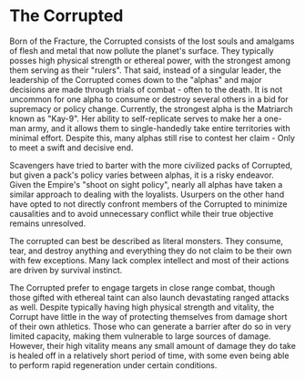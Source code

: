 # The Corrupted
Born of the Fracture, the Corrupted consists of the lost souls and amalgams of flesh and metal that now pollute the planet's surface. They typically posses high physical strength or ethereal power, with the strongest among them serving as their "rulers".
That said, instead of a singular leader, the leadership of the Corrupted comes down to the "alphas" and major decisions are made through trials of combat - often to the death. It is not uncommon for one alpha to consume or destroy several others in a bid for supremacy or policy change.
Currently, the strongest alpha is the Matriarch known as "Kay-9". Her ability to self-replicate serves to make her a one-man army, and it allows them to single-handedly take entire territories with minimal effort. Despite this, many alphas still rise to contest her claim - Only to meet a swift and decisive end.

Scavengers have tried to barter with the more civilized packs of Corrupted, but given a pack's policy varies between alphas, it is a risky endeavor. Given the Empire's "shoot on sight policy", nearly all alphas have taken a similar approach to dealing with the loyalists. Usurpers on the other hand have opted to not directly confront members of the Corrupted to minimize causalities and to avoid unnecessary conflict while their true objective remains unresolved.

The corrupted can best be described as literal monsters. They consume, tear, and destroy anything and everything they do not claim to be their own with few exceptions. Many lack complex intellect and most of their actions are driven by survival instinct.

The Corrupted prefer to engage targets in close range combat, though those gifted with ethereal taint can also launch devastating ranged attacks as well. Despite typically having high physical strength and vitality, the Corrupt have little in the way of protecting themselves from damage short of their own athletics. Those who can generate a barrier after do so in very limited capacity, making them vulnerable to large sources of damage. However, their high vitality means any small amount of damage they do take is healed off in a relatively short period of time, with some even being able to perform rapid regeneration under certain conditions.
